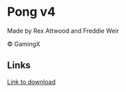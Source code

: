 # Pong v4
Made by Rex Attwood and Freddie Weir

© GamingX

## Links
[Link to download]([https://drive.google.com/file/d/11QO3V-OIhCe5CHjttYjsOmVQJabU6mWd/view?usp=sharing](https://drive.google.com/file/d/1yGoItFdTn76sCZg84HOfvcL3GTqg_UEz/view?usp=sharing) "v4 Download Link")
